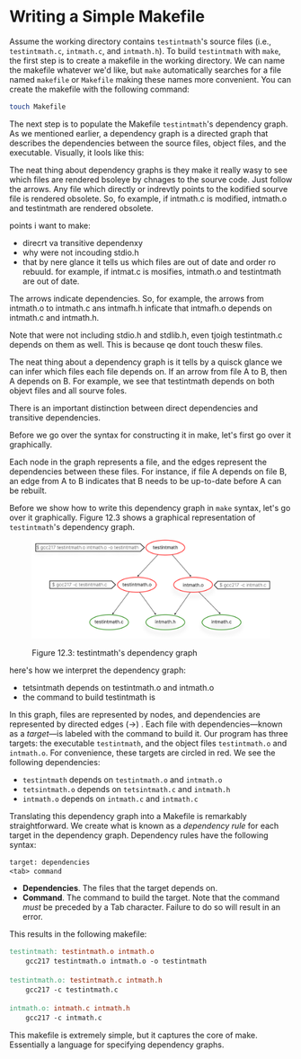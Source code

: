 # Writing a Simple Makefile

Assume the working directory contains `testintmath`'s source files (i.e., `testintmath.c`, `intmath.c`, and `intmath.h`). To build `testintmath` with `make`, the first step is to create a makefile in the working directory. We can name the makefile whatever we'd like, but `make` automatically searches for a file named `makefile` or `Makefile` making these names more convenient. You can create the makefile with the following command:

```bash
touch Makefile
```

The next step is to populate the Makefile `testintmath`'s dependency graph. As we mentioned earlier, a dependency graph is a directed graph that describes the dependencies between the source files, object files, and the executable. Visually, it lools like this:



The neat thing about dependency graphs is they make it really wasy to see which files are rendered bsoleye by chnages to the sourve code. Just follow the arrows. Any file which directly or indrevtly points to the kodified sourve file is rendered obsolete. So, fo example, if intmath.c is modified, intmath.o and testintmath are rendered obsolete. 

points i want to make:

- direcrt va transitive dependenxy 
- why were not incouding stdio.h
- that by nere glance it tells us which files are out of date and order ro rebuuld. for example, if intmat.c is mosifies, intmath.o and testintmath are out of date. 



The arrows indicate dependencies. So, for example, the arrows from intmath.o to intmath.c ans intmafh.h inficate that intmafh.o depends on intmath.c and intmath.h. 


Note that were not including stdio.h and stdlib.h, even tjoigh testintmath.c depends on them as well. This is because qe dont touch thesw files. 

The neat thing about a dependency graph is it tells by a quisck glance we can infer which files each file depends on. If an arrow from file A to B, then A depends on B. For example, we see that testintmath depends on both objevt files and all sourve foles. 

There is an important distinction between direct dependencies and transitive dependencies. 

Before we go over the syntax for constructing it in make, let's first go over it graphically.&#x20;



Each node in the graph represents a file, and the edges represent the dependencies between these files. For instance, if file A depends on file B, an edge from A to B indicates that B needs to be up-to-date before A can be rebuilt.



Before we show how to write this dependency graph in `make` syntax, let's go over it graphically. Figure 12.3 shows a graphical representation of `testintmath`'s dependency graph.

<figure><img src="../../.gitbook/assets/Group 125 (1).png" alt="" width="563"><figcaption><p>Figure 12.3: testintmath's dependency graph</p></figcaption></figure>

here's how we interpret the dependency graph:

* tetsintmath depends on testintmath.o and intmath.o
* the command to build testintmath is&#x20;



In this graph, files are represented by nodes, and dependencies are represented by directed edges (->) . Each file with dependencies—known as a _target_—is labeled with the command to build it. Our program has three targets: the executable `testintmath`, and the object files `testintmath.o` and `intmath.o`. For convenience, these targets are circled in red. We see the following dependencies:

* `testintmath` depends on `testintmath.o` and `intmath.o`
* `tetsintmath.o` depends on `tetsintmath.c` and `intmath.h`
* `intmath.o` depends on `intmath.c` and `intmath.c`

Translating this dependency graph into a Makefile is remarkably straightforward. We create what is known as a _dependency rule_ for each target in the dependency graph. Dependency rules have the following syntax:

```
target: dependencies
<tab> command
```

* **Dependencies**. The files that the target depends on.
* **Command**. The command to build the target. Note that the command _must_ be preceded by a Tab character. Failure to do so will result in an error.

This results in the following makefile:

```makefile
testintmath: testintmath.o intmath.o
    gcc217 testintmath.o intmath.o -o testintmath

testintmath.o: testintmath.c intmath.h
    gcc217 -c testintmath.c

intmath.o: intmath.c intmath.h
    gcc217 -c intmath.c
```

This makefile is extremely simple, but it captures the core of make. Essentially a language for specifying dependency graphs.&#x20;
